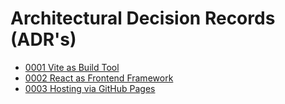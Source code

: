 # Architectural Decision Records (ADR's)

* [0001 Vite as Build Tool](./0001-vite-build-tool.md)
* [0002 React as Frontend Framework](./0002-react-frontend.md)
* [0003 Hosting via GitHub Pages](./0003-github-pages.md)


